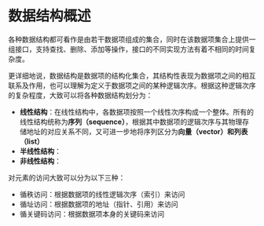 # 数据结构概述

各种数据结构都可看作是由若干数据项组成的集合，同时在该数据项集合上提供一组接口，支持查找、删除、添加等操作，接口的不同实现方法有着不相同的时间复杂度。

更详细地说，数据结构是数据项的结构化集合，其结构性表现为数据项之间的相互联系及作用，也可以理解为定义于数据项之间的某种逻辑次序。根据这种逻辑次序的复杂程度，大致可以将各种数据结构划分为：

- **线性结构**：在线性结构中，各数据项按照一个线性次序构成一个整体。所有的线性结构统称为**序列（sequence）**，根据其中数据项的逻辑次序与其物理存储地址的对应关系不同，又可进一步地将序列区分为**向量（vector）**和**列表（list）**
- **半线性结构**：
- **非线性结构**：





对元素的访问大致可以分为以下三种：

- 循秩访问：根据数据项的线性逻辑次序（索引）来访问
- 循址访问：根据数据项的地址（指针、引用）来访问
- 循关键码访问：根据数据项本身的关键码来访问
